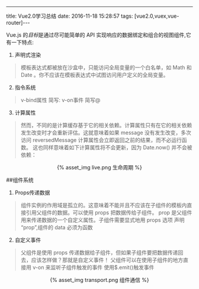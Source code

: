 ﻿---
title: Vue2.0学习总结
date: 2016-11-18 15:28:57
tags:
[vue2.0,vuex,vue-router]---



Vue.js 的*目标*是通过尽可能简单的 API 实现响应的数据绑定和组合的视图组件,它有一下特点:

1. 声明式渲染
>模板表达式都被放在沙盒中，只能访问全局变量的一个白名单，如 Math 和 Date 。你不应该在模板表达式中试图访问用户定义的全局变量。

2. 指令系统
>v-bind属性 简写:
>v-on事件 简写@

3. 计算属性
>然而，不同的是计算缓存基于它的相关依赖。计算属性只有在它的相关依赖发生改变时才会重新评估。这就意味着如果 message 没有发生改变，多次访问 reversedMessage 计算属性会立即返回之前的结果，而不必运行函数。
这也同样意味着如下计算属性将不会更新，因为 Date.now() 并不会被依赖：




<center>
{% asset_img live.png 生命周期 %}
</center>

##组件系统
1. Props传递数据
>组件实例的作用域是孤立的。这意味着不能并且不应该在子组件的模板内直接引用父组件的数据。可以使用 props 把数据传给子组件。
prop 是父组件用来传递数据的一个自定义属性。子组件需要显式地用 props 选项 声明 “prop”,组件的 data 必须为函数

2. 自定义事件
>父组件是使用 props 传递数据给子组件，但如果子组件要把数据传递回去，应该怎样做？那就是自定义事件！
父组件可以在使用子组件的地方直接用 v-on 来监听子组件触发的事件
使用$.emit()触发事件
<center>
{% asset_img transport.png 组件通信 %}
</center>
